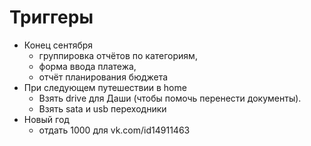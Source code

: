 # Триггеры
* Конец сентября
    - группировка отчётов по категориям,
    - форма ввода платежа,
    - отчёт планирования бюджета
* При следующем путешествии в home
    - Взять drive для Даши (чтобы помочь перенести документы).
    - Взять sata и usb переходники
* Новый год 
    - отдать 1000 для vk.com/id14911463 
